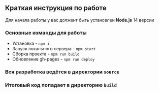 ## Краткая инструкция по работе
Для начала работы у вас должент быть установлен **Node.js** 14 версии

### Основные команды для работы
- Установка - `npm i`
- Запуск локального сервера - `npm start`
- Сборка проекта - `npm run build`
- Обновление gh-pages - `npm run deploy`

### Вся разработка ведётся в директории `source`
### Итоговый код попадает в директорию `build`
